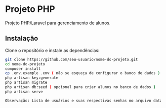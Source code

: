 # Projeto PHP

Projeto PHP/Laravel para gerenciamento de alunos.

## Instalação

Clone o repositório e instale as dependências:

```bash
git clone https://github.com/seu-usuario/nome-do-projeto.git
cd nome-do-projeto
composer install
cp .env.example .env ( não se esqueça de configurar o banco de dados )
php artisan key:generate
php artisan migrate
php artisan db:seed ( opcional para criar alunos no banco de dados )
php artisan serve

Observação: Lista de usuários e suas respectivas senhas no arquivo database/seeders/UsersTableSeeder.php